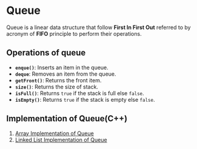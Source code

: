 # Queue
Queue is a linear data structure that follow **First In First Out** referred to by acronym of **FIFO** principle to perform their operations.

## Operations of queue
- **`enque()`**: Inserts an item in the queue.
- **`deque`**: Removes an item from the queue.
- **`getFront()`**: Returns the front item.
- **`size()`**: Returns the size of stack.
- **`isFull()`**:  Returns `true` if the stack is full else `false`.
- **`isEmpty()`**:  Returns `true` if the stack is empty else `false`.

## Implementation of Queue(C++)
1. [Array Implementation  of Queue](/15-Queue/02-Array-Implementation.md)
2. [Linked List Implementation of Queue](/15-Queue/03-Linked-List-Implementation.md)